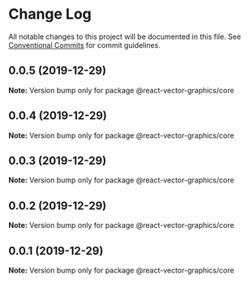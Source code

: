 # Change Log

All notable changes to this project will be documented in this file.
See [Conventional Commits](https://conventionalcommits.org) for commit guidelines.

## 0.0.5 (2019-12-29)

**Note:** Version bump only for package @react-vector-graphics/core





## 0.0.4 (2019-12-29)

**Note:** Version bump only for package @react-vector-graphics/core





## 0.0.3 (2019-12-29)

**Note:** Version bump only for package @react-vector-graphics/core





## 0.0.2 (2019-12-29)

**Note:** Version bump only for package @react-vector-graphics/core





## 0.0.1 (2019-12-29)

**Note:** Version bump only for package @react-vector-graphics/core
